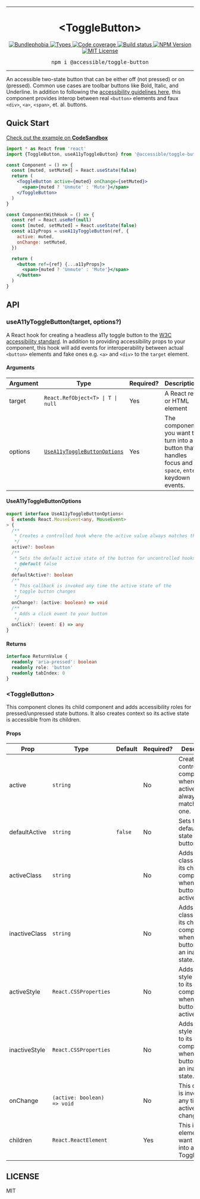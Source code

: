 <hr>
<div align="center">
  <h1 align="center">
    &lt;ToggleButton&gt;
  </h1>
</div>

<p align="center">
  <a href="https://bundlephobia.com/result?p=@accessible/toggle-button">
    <img alt="Bundlephobia" src="https://img.shields.io/bundlephobia/minzip/@accessible/toggle-button?style=for-the-badge&labelColor=24292e">
  </a>
  <a aria-label="Types" href="https://www.npmjs.com/package/@accessible/toggle-button">
    <img alt="Types" src="https://img.shields.io/npm/types/@accessible/toggle-button?style=for-the-badge&labelColor=24292e">
  </a>
  <a aria-label="Code coverage report" href="https://codecov.io/gh/accessible-ui/toggle-button">
    <img alt="Code coverage" src="https://img.shields.io/codecov/c/gh/accessible-ui/toggle-button?style=for-the-badge&labelColor=24292e">
  </a>
  <a aria-label="Build status" href="https://travis-ci.org/accessible-ui/toggle-button">
    <img alt="Build status" src="https://img.shields.io/travis/accessible-ui/toggle-button?style=for-the-badge&labelColor=24292e">
  </a>
  <a aria-label="NPM version" href="https://www.npmjs.com/package/@accessible/toggle-button">
    <img alt="NPM Version" src="https://img.shields.io/npm/v/@accessible/toggle-button?style=for-the-badge&labelColor=24292e">
  </a>
  <a aria-label="License" href="https://jaredlunde.mit-license.org/">
    <img alt="MIT License" src="https://img.shields.io/npm/l/@accessible/toggle-button?style=for-the-badge&labelColor=24292e">
  </a>
</p>

<pre align="center">npm i @accessible/toggle-button</pre>
<hr>

An accessible two-state button that can be either off (not pressed) or on (pressed). Common use cases
are toolbar buttons like Bold, Italic, and Underline. In addition to following the
[accessibility guidelines here](https://www.w3.org/TR/wai-aria-practices/#button), this component
provides interop between real `<button>` elements and faux `<div>`, `<a>`, `<span>`, et. al. buttons.

## Quick Start

[Check out the example on **CodeSandbox**](https://codesandbox.io/s/accessibletoggle-button-example-s1cuy)

```jsx harmony
import * as React from 'react'
import {ToggleButton, useA11yToggleButton} from '@accessible/toggle-button'

const Component = () => {
  const [muted, setMuted] = React.useState(false)
  return (
    <ToggleButton active={muted} onChange={setMuted}>
      <span>{muted ? 'Unmute' : 'Mute'}</span>
    </ToggleButton>
  )
}

const ComponentWithHook = () => {
  const ref = React.useRef(null)
  const [muted, setMuted] = React.useState(false)
  const a11yProps = useA11yToggleButton(ref, {
    active: muted,
    onChange: setMuted,
  })

  return (
    <button ref={ref} {...a11yProps}>
      <span>{muted ? 'Unmute' : 'Mute'}</span>
    </button>
  )
}
```

## API

### useA11yToggleButton(target, options?)

A React hook for creating a headless a11y toggle button to the
[W3C accessibility standard](https://www.w3.org/TR/wai-aria-practices/#button). In addition
to providing accessibility props to your component, this hook will add events for interoperability
between actual `<button>` elements and fake ones e.g. `<a>` and `<div>` to the `target` element.

#### Arguments

| Argument | Type                                                        | Required? | Description                                                                                          |
| -------- | ----------------------------------------------------------- | --------- | ---------------------------------------------------------------------------------------------------- |
| target   | <code>React.RefObject&lt;T&gt; &#124; T &#124; null</code>  | Yes       | A React ref or HTML element                                                                          |  |
| options  | [`UseA11yToggleButtonOptions`](#usea11ytogglebuttonoptions) | Yes       | The component you want to turn into a button that handles focus and `space`, `enter` keydown events. |

#### UseA11yToggleButtonOptions

```ts
export interface UseA11yToggleButtonOptions<
  E extends React.MouseEvent<any, MouseEvent>
> {
  /**
   * Creates a controlled hook where the active value always matches this one.
   */
  active?: boolean
  /**
   * Sets the default active state of the button for uncontrolled hooks.
   * @default false
   */
  defaultActive?: boolean
  /**
   * This callback is invoked any time the active state of the
   * toggle button changes
   */
  onChange?: (active: boolean) => void
  /**
   * Adds a click event to your button
   */
  onClick?: (event: E) => any
}
```

#### Returns

```ts
interface ReturnValue {
  readonly 'aria-pressed': boolean
  readonly role: 'button'
  readonly tabIndex: 0
}
```

### &lt;ToggleButton&gt;

This component clones its child component and adds accessibility roles for pressed/unpressed
state buttons. It also creates context so its active state is accessible from its children.

#### Props

| Prop          | Type                        | Default | Required? | Description                                                                            |
| ------------- | --------------------------- | ------- | --------- | -------------------------------------------------------------------------------------- |
| active        | `string`                    |         | No        | Creates a controlled component where the active value always matches this one.         |
| defaultActive | `string`                    | `false` | No        | Sets the default active state of the button.                                           |
| activeClass   | `string`                    |         | No        | Adds this class name to its child component when the button is in a active state.      |
| inactiveClass | `string`                    |         | No        | Adds this class name to its child component when the button is in an inactive state.   |
| activeStyle   | `React.CSSProperties`       |         | No        | Adds this style object to its child component when the button is in a active state.    |
| inactiveStyle | `React.CSSProperties`       |         | No        | Adds this style object to its child component when the button is in an inactive state. |
| onChange      | `(active: boolean) => void` |         | No        | This callback is invoked any time the active state changes.                            |
| children      | `React.ReactElement`        |         | Yes       | This is the element you want to turn into a ToggleButton.                              |

## LICENSE

MIT
